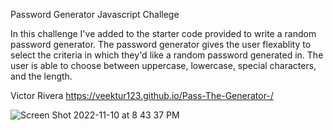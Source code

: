 Password Generator Javascript Challege

In this challenge I've added to the starter code provided to write a random password generator. 
The password generator gives the user flexablity to select the criteria in which they'd like a random password generated in. The user is able to choose between uppercase, lowercase, special characters, and the length. 


Victor Rivera
https://veektur123.github.io/Pass-The-Generator-/

![Screen Shot 2022-11-10 at 8 43 37 PM](https://user-images.githubusercontent.com/114003376/201251430-db51d2ed-6e75-492d-b171-056f0bb7fb84.png)
